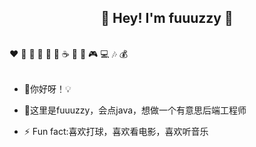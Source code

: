 <h2 align="center">👋 Hey! I'm fuuuzzy 🐘</h2>
<br />
❤️ 🍦 🍓 🍉 🍋 🥛 ☕ 🍗 🍟 🎮 💻 🎶 💰
<br />
<br />

- 🔭你好呀！💡

- 🤔这里是fuuuzzy，会点java，想做一个有意思后端工程师

- ⚡ Fun fact:喜欢打球，喜欢看电影，喜欢听音乐
